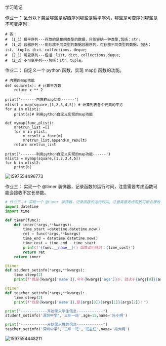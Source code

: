 学习笔记

作业一： 区分以下类型哪些是容器序列哪些是扁平序列，哪些是可变序列哪些是不可变序列： 

```
# 答：
# （1_1）扁平序列---存放的是相同类型的数据，只能容纳一种类型,包括：str;
# （1_2）容器序列---能存放不同类型的数据容器序列，可存放不同类型的数据，包括：ist、 tuple、dict、collections. deque;
# （2_1）可变序列---包括：list、dict、collections.deque;
# （2_2）不可变序列---包括：str、tuple;
```



作业二： 自定义一个 python 函数，实现 map() 函数的功能。 

```
# 内置的map功能
def square(x): # 计算平方数    
	return x ** 2

print('-------内置的map功能------')
mlist1 = map(square,[1,2,3,4,5]) # 计算列表各个元素的平方
for a in mlist1:    
	print(a)# 利用python自定义实现的map功能

def mymap(func,plist):    
	mretrun_list =[]    
	for m in plist:        
		m_result = func(m)        
		mretrun_list.append(m_result)    
	return mretrun_list

print('-------利用python自定义实现的map功能------')
mlist2 = mymap(square,[1,2,3,4,5])
for b in mlist2:    
	print(b)
```

![1597554496773](C:\Users\ewha\AppData\Roaming\Typora\typora-user-images\1597554496773.png)



作业三： 实现一个 @timer 装饰器，记录函数的运行时间，注意需要考虑函数可能会接收不定长参数。 

```python
# 作业三：# 实现一个 @timer 装饰器，记录函数的运行时间，注意需要考虑函数可能会接收不定长参数。
import datetime
import time

def timer(func):
    def inner(*args,**kwargs):
        time_start =datetime.datetime.now()
        ret = func(*args,**kwargs)
        time_end = datetime.datetime.now()
        time_cost = time_end - time_start
        print(f'{func.__name__}() 函数运行耗时：{time_cost}')
        return ret
    return inner

@timer
def student_setinfo(*args,**kwargs):
    time.sleep(2)
    print(f"我是{kwargs['name']},今年{kwargs['age']}岁，就读于{args[0]}{args[1]}！")

@timer
def teacher_setinfo(*args,**kwargs):
    time.sleep(2)
    print(f"我是{kwargs['name']},是{args[0]}{args[1]}{args[2]}！")

print("------------开始录入学生信息------------")
student_setinfo('深圳中学','三年一班',age=15,name='冯小明')

print("------------开始录入教师信息------------")
teacher_setinfo('深圳中学','三年一班','班主任',name='冯大明')
```



![1597554448211](C:\Users\ewha\AppData\Roaming\Typora\typora-user-images\1597554448211.png)